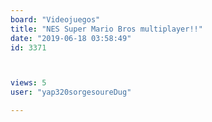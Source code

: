 ```yaml
---
board: "Videojuegos"
title: "NES Super Mario Bros multiplayer!!"
date: "2019-06-18 03:58:49"
id: 3371



views: 5
user: "yap320sorgesoureDug"

---
```


